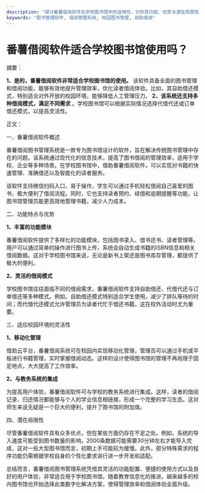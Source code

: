```yaml
---
description: "探讨番薯借阅软件在学校图书馆中的适用性，分析其功能、优势与潜在局限性。"
keywords: "图书管理软件, 借阅管理系统, 校园图书管理, 自助借阅"
---
```

# 番薯借阅软件适合学校图书馆使用吗？

摘要： 

**1、是的，番薯借阅软件非常适合学校图书馆的使用。** 该软件具备全面的图书管理和借阅功能，能够有效地提升管理效率，优化读者借阅体验。比如，其自助借还模式，特别适合对外开放的校园环境，能够降低人工管理压力。 **2、该系统还支持多种借阅模式，满足不同需求** 。学校图书馆可以根据实际情况选择代借代还或订单借还模式，以提高灵活性。 

正文：

一、番薯借阅软件概述

番薯借阅图书管理系统是一款专为图书馆设计的软件，旨在解决传统图书管理中存在的问题。该系统通过现代化的信息技术，提高了图书借阅的管理效率，适用于学校、企业等多种场景。在学校图书馆中，借助番薯借阅软件，可以实现对书籍的快速管理、准确借还以及智能化的读者服务。

该软件支持微信扫码入口，易于操作，学生可以通过手机轻松借阅自己喜爱的图书，极大便利了借阅流程。同时，它也支持读者预约、续借和逾期提醒等功能，让图书馆管理员能更高效地管理书籍，减少人力成本。

二、功能特点与优势

**1、丰富的功能模块**

番薯借阅软件提供了多样化的功能模块，包括图书录入、借书还书、读者管理等。用户可以通过简单的操作进行图书上传，系统会自动生成书籍的ISBN信息和相关借阅数据。这对于学校图书馆来说，无论是新书上架还是图书库存管理，都提供了极大的便利。

**2、灵活的借阅模式**

学校图书馆往往面临不同的借阅需求，番薯借阅软件支持自助借还、代借代还与订单借还等多种模式。例如，自助借还模式特别适合学生使用，减少了排队等待的时间；而代借代还模式允许管理员为读者代忙于借还书籍，这在校外活动时尤为重要。

三、适应校园环境的灵活性

**1、移动化管理**

借助云平台，番薯借阅系统可在校园内实现移动化管理，管理员可以通过手机或平板进行书籍管理，实时掌握借阅动态。这样的设计使得图书馆的管理不再局限于固定地点，大大提高了工作效率。

**2、与教务系统的集成**

为提高用户体验，番薯借阅软件可与学校的教务系统进行集成。这样，读者的借阅记录、归还情况都能够与个人的学业信息相链接，形成一个完整的学习生态。这对师生来说无疑是一个巨大的便利，提升了图书馆的附加值。

四、潜在局限性

尽管番薯借阅软件具有众多优点，但在某些方面仍存在不足之处。例如，系统的导入速度可能受到图书数量的影响，2000条数据可能需要30分钟左右才能导入完成，这对一些大型图书馆而言，初期上手可能较为缓慢。此外，部分特殊需求的程序功能仍需根据学校自身的个性化要求进行进一步开发和适配。

总结而言，番薯借阅图书管理系统凭借其灵活的功能配置、便捷的使用方式以及良好的用户体验，非常适合用于学校图书馆。随着教育信息化的推进，越来越多的校内图书馆也开始选择此类数字化解决方案，使得管理效率和借阅体验全面升级。
